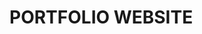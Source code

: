 <!DOCTYPE html>
<html>
    <head>
        <title>Portfolio Website</title>
    </head>
    <body>
    <h1>PORTFOLIO WEBSITE</h1>
    </body>
</html>